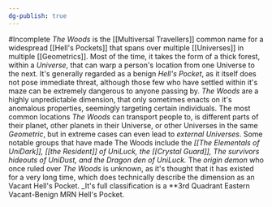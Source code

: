 ```yaml
---
dg-publish: true
---
```

#Incomplete 
_The Woods_ is the [[Multiversal Travellers]] common name for a widespread [[Hell's Pockets]] that spans over multiple [[Universes]] in multiple [[Geometrics]]. Most of the time, it takes the form of a thick forest, within a _Universe_, that can warp a person's location from one Universe to the next. It's generally regarded as a benign _Hell's Pocket_, as it itself does not pose immediate threat, although those few who have settled within it's maze can be extremely dangerous to anyone passing by. _The Woods_ are a highly unpredictable dimension, that only sometimes enacts on it's anomalous properties, seemingly targeting certain individuals. The most common locations _The Woods_ can transport people to, is different parts of their planet, other planets in their Universe, or other Universes in the same _Geometric_, but in extreme cases can even lead to _external Universes_. Some notable groups that have made The Woods include the _[[The Elementals of UniDark]], [[the Resident]] of UniLuck, the [[Crystal Guard]], The survivors hideouts of UniDust, and the Dragon den of UniLuck._ The _origin demon_ who once ruled over _The Woods_ is unknown, as it's thought that it has existed for a very long time, which does technically describe the dimension as an Vacant Hell's Pocket. _It's full classification is a **3rd Quadrant Eastern Vacant-Benign MRN Hell's Pocket.